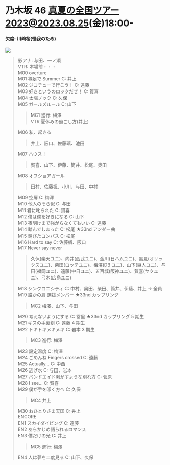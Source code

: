 # 乃木坂 46 真夏の全国ツアー2023@2023.08.25(金)18:00-

#### 欠席: 川﨑桜(怪我のため)

![](20230825_nogisummer.png)

> 影アナ: 与田、一ノ瀬<BR>
> VTR: 本場前・・・<BR>
> M00 overture <BR>
> M01 裸足で Summer C: 井上<BR>
> M02 ジコチューで行こう！ C: 遠藤<BR>
> M03 好きというのロックだぜ！ C: 賀喜<BR>
> M04 太陽ノック C: 久保<BR>
> M05 ガールズルール C: 山下<BR>
>
> > MC1 進行: 梅澤<BR>
> > VTR 夏休みの過ごし方(井上)
>
> M06 私、起きる
>
> > 井上、阪口、佐藤璃、池田
>
> M07 ハウス！
>
> > 賀喜、山下、伊藤、筒井、松尾、奥田
>
> M08 オフショアガール
>
> > 田村、佐藤楓、小川、与田、中村
>
> M09 空扉 C: 梅澤<BR>
> M10 他人のそら似 C: 与田<BR>
> M11 君に叱られた C: 賀喜<BR>
> M12 僕は僕を好きになる C: 山下<BR>
> M13 夜明けまで強がらなくてもいい C: 遠藤<BR>
> M14 踏んでしまった C: 松尾 ★33nd アンダー曲<BR>
> M15 錆びたコンパス C: 松尾<BR>
> M16 Hard to say C: 佐藤楓、阪口<BR>
> M17 Never say never
>
> > 久保(楽天ユニ)、向井(西武ユニ)、金川(日ハムユニ)、黒見(オリックスユニ)、柴田(ロッテユニ)、梅澤(DB ユニ)、山下(巨人ユニ)、与田(福岡ユニ)、遠藤(中日ユニ)、五百城(阪神ユニ)、賀喜(ヤクユニ)、弓木(広島ユニ)
>
> M18 シンクロニシティ C: 中村、奥田、柴田、筒井、伊藤、井上 → 全員<BR>
> M19 誰かの肩 選抜メンバー ★33nd カップリング<BR>
>
> > MC2 梅澤、山下、与田
>
> M20 考えないようにする C: 冨里 ★33nd カップリング 5 期生<BR>
> M21 キスの手裏剣 C: 遠藤 4 期生<BR>
> M22 トキトキメキメキ C: 岩本 3 期生<BR>
>
> > MC3 進行: 梅澤
>
> M23 設定温度 C: 梅澤<BR>
> M24 ごめんね Fingers crossed C: 遠藤<BR>
> M25 Actually... C: 中西<BR>
> M26 逃げ水 C: 与田、岩本<BR>
> M27 バンドエイド剥がすような別れ方 C: 菅原<BR>
> M28 I see... C: 賀喜<BR>
> M29 僕が手を叩く方へ C: 久保<BR>
>
> > MC4 井上
>
> M30 おひとりさま天国 C: 井上<BR>
> ENCORE <BR>
> EN1 スカイダイビング C: 遠藤<BR>
> EN2 あらかじめ語られるロマンス<BR>
> EN3 僕だけの光 C: 井上<BR>
>
> > MC5 進行: 梅澤
>
> EN4 人は夢を二度見る C: 山下、久保<BR>
